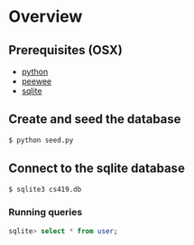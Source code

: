 # Overview

## Prerequisites (OSX)

* [python](https://www.python.org/downloads/)
* [peewee](http://docs.peewee-orm.com/en/latest/)
* [sqlite](https://www.sqlite.org/)

## Create and seed the database

```bash
$ python seed.py
```

## Connect to the sqlite database

```bash
$ sqlite3 cs419.db
```

### Running queries
```sql
sqlite> select * from user;
```